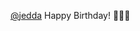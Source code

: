 <span class="h-card" translate="no">[@<span>jedda</span>](https://social.lol/@jedda)</span> Happy Birthday! 🎂🎉🥳